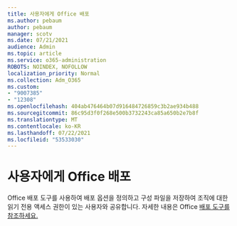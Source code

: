 ```yaml
---
title: 사용자에게 Office 배포
ms.author: pebaum
author: pebaum
manager: scotv
ms.date: 07/21/2021
audience: Admin
ms.topic: article
ms.service: o365-administration
ROBOTS: NOINDEX, NOFOLLOW
localization_priority: Normal
ms.collection: Adm_O365
ms.custom:
- "9007385"
- "12308"
ms.openlocfilehash: 404ab476464b07d916484726859c3b2ae934b488
ms.sourcegitcommit: 86c95d3f0f268e500b3732243ca85a650b2e7b8f
ms.translationtype: MT
ms.contentlocale: ko-KR
ms.lasthandoff: 07/22/2021
ms.locfileid: "53533030"
---
```

# <a name="deploy-office-to-your-users"></a>사용자에게 Office 배포

Office 배포 도구를 사용하여 배포 옵션을 정의하고 구성 파일을 저장하여 조직에 대한 읽기 전용 액세스 권한이 있는 사용자와 공유합니다. 자세한 내용은 Office [배포 도구를 참조하세요.](https://admin.microsoft.com/AdminPortal/Home#/modernonboarding/cdnwizard)